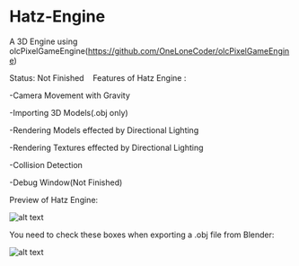 # Hatz-Engine
A 3D Engine using olcPixelGameEngine(https://github.com/OneLoneCoder/olcPixelGameEngine)

Status: Not Finished
‎
‎
‎
Features of Hatz Engine :

-Camera Movement with Gravity

-Importing 3D Models(.obj only)

-Rendering Models effected by Directional Lighting

-Rendering Textures effected by Directional Lighting

-Collision Detection

-Debug Window(Not Finished)



Preview of Hatz Engine:

![alt text](https://i.imgur.com/a9qsuYB.png)



You need to check these boxes when exporting a .obj file from Blender: 

![alt text](https://i.imgur.com/agKhaWb.png)
